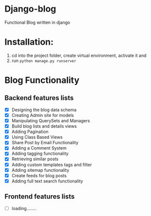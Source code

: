 # Django-blog
Functional Blog written in django


# Installation:

1. cd into the project folder, create virtual environment, activate it and
1. run `python manage.py runserver`

# Blog Functionality

## Backend features lists
- [x] Designing the blog data schema
- [x] Creating Admin site for models
- [x] Manipulating QuerySets and Managers
- [x] Build blog lists and details views
- [x] Adding Pagination
- [x] Using Class Based Views
- [x] Share Post by Email Functionality
- [x] Adding a Comment System
- [x] Adding tagging functionality
- [x] Retrieving similar posts
- [x] Adding custom templates tags and filter
- [x] Adding sitemap functionality
- [x] Create feeds for blog posts 
- [x] Adding full text search functionality

## Frontend features lists
- [ ] loading........